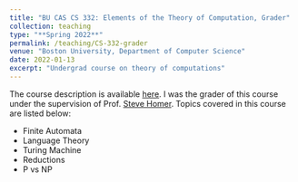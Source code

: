 ```yaml
---
title: "BU CAS CS 332: Elements of the Theory of Computation, Grader"
collection: teaching
type: "**Spring 2022**"
permalink: /teaching/CS-332-grader
venue: "Boston University, Department of Computer Science"
date: 2022-01-13
excerpt: "Undergrad course on theory of computations"
---
```


The course description is available [here](https://www.bu.edu/academics/cas/courses/cas-cs-332/). I was the grader of this course under the supervision of 
Prof. [Steve Homer](https://www.cs.bu.edu/faculty/homer/). Topics covered in this course are listed below:

- Finite Automata
- Language Theory 
- Turing Machine
- Reductions
- P vs NP
